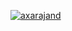 [![axarajand](https://circleci.com/gh/axarajand/QuranApp.svg?style=shield)](https://circleci.com/gh/axarajand/QuranApp)
